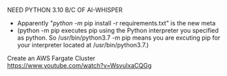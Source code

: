 
NEED PYTHON 3.10 B/C OF AI-WHISPER  

- Apparently "*python -m* pip install -r requirements.txt" is the new meta  
- (python -m pip executes pip using the Python interpreter you specified as python. So /usr/bin/python3.7 -m pip means you are excuting pip for your interpreter located at /usr/bin/python3.7.)  

Create an AWS Fargate Cluster  
https://www.youtube.com/watch?v=WsvuIxaCQGg  
